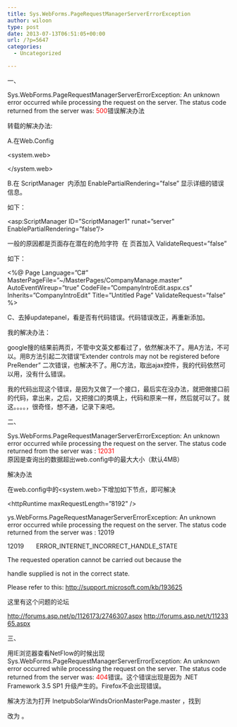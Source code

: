 ```yaml
---
title: Sys.WebForms.PageRequestManagerServerErrorException
author: wiloon
type: post
date: 2013-07-13T06:51:05+00:00
url: /?p=5647
categories:
  - Uncategorized

---
```

一、
  
Sys.WebForms.PageRequestManagerServerErrorException: An unknown error occurred while processing the request on the server. The status code returned from the server was: <span style="color: #ff0000;">500</span>错误解决办法

转载的解决办法:

A.在Web.Config
  
<system.web>
  
<pages enableEventValidation=&#8221;false&#8221;/>
  
</system.web>

B.在 ScriptManager  内添加 EnablePartialRendering=&#8221;false&#8221; 显示详细的错误信息。
  
如下：
  
<asp:ScriptManager ID=&#8221;ScriptManager1" runat=&#8221;server&#8221; EnablePartialRendering=&#8221;false&#8221;/>

一般的原因都是页面存在潜在的危险字符  在 页首加入 ValidateRequest=&#8221;false&#8221;
  
如下：
  
<%@ Page Language=&#8221;C#&#8221; MasterPageFile=&#8221;~/MasterPages/CompanyManage.master&#8221; AutoEventWireup=&#8221;true&#8221; CodeFile=&#8221;CompanyIntroEdit.aspx.cs&#8221; Inherits=&#8221;CompanyIntroEdit&#8221; Title=&#8221;Untitled Page&#8221; ValidateRequest=&#8221;false&#8221; %>

C、去掉updatepanel，看是否有代码错误。代码错误改正，再重新添加。

我的解决办法：

google搜的结果前两页，不管中文英文都看过了，依然解决不了。用A方法，不可以。用B方法引起二次错误“Extender controls may not be registered before PreRender” 二次错误，也解决不了。用C方法，取出ajax控件，我的代码依然可以用，没有什么错误。

我的代码出现这个错误，是因为又做了一个接口，最后实在没办法，就把做接口前的代码，拿出来，之后，又把接口的类填上，代码和原来一样，然后就可以了。就这。。。。，很奇怪，想不通，记录下来吧。



二、
  
Sys.WebForms.PageRequestManagerServerErrorException: An unknown error occurred while processing the request on the server. The status code returned from the server was : <span style="color: #ff0000;">12031<br /> </span>原因是查询出的数据超出web.config中的最大大小（默认4MB）
  
解决办法

在web.config中的<system.web>下增加如下节点，即可解决
  
<httpRuntime maxRequestLength=&#8221;8192" />
  
ys.WebForms.PageRequestManagerServerErrorException: An unknown error occurred while processing the request on the server. The status code returned from the server was : 12019
  
12019       ERROR\_INTERNET\_INCORRECT\_HANDLE\_STATE
  
The requested operation cannot be carried out because the
  
handle supplied is not in the correct state.

Please refer to this: <a href="http://support.microsoft.com/kb/193625" rel="nofollow">http://support.microsoft.com/kb/193625</a>
  
这里有这个问题的论坛
  
<a href="http://forums.asp.net/p/1126173/2746307.aspx" rel="nofollow">http://forums.asp.net/p/1126173/2746307.aspx</a> <a href="http://forums.asp.net/t/1123365.aspx" rel="nofollow">http://forums.asp.net/t/1123365.aspx</a>
  
三、
  
用IE浏览器查看NetFlow的时候出现 Sys.WebForms.PageRequestManagerServerErrorException: An unknown error occurred while processing the request on the server. The status code returned from the server was: <span style="color: #ff0000;">404</span>错误。这个错误出现是因为 .NET Framework 3.5 SP1 升级产生的。Firefox不会出现错误。

解决方法为打开 InetpubSolarWindsOrionMasterPage.master ，找到
  
<form runat=&#8221;server&#8221; method=&#8221;post&#8221; action=&#8221;#&#8221; id=&#8221;aspnetForm&#8221;>
  
改为 <form runat=&#8221;server&#8221; method=&#8221;post&#8221; id=&#8221;aspnetForm&#8221;> 。